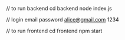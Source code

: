 // to run backend
cd backend 
node index.js

// login email password 
alice@gmail.com
1234

// to run frontend 
cd frontend
npm start
